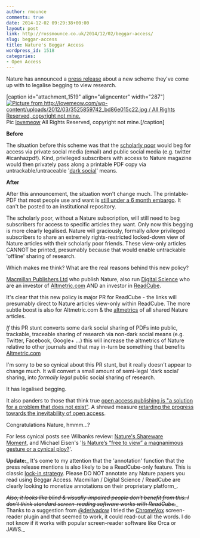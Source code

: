 ```yaml
---
author: rmounce
comments: true
date: 2014-12-02 09:29:38+00:00
layout: post
link: http://rossmounce.co.uk/2014/12/02/beggar-access/
slug: beggar-access
title: Nature's Beggar Access
wordpress_id: 1518
categories:
- Open Access
---
```


Nature has announced a [press release](http://www.nature.com/press_releases/share-nature-content.html) about a new scheme they've come up with to legalise begging to view research.

[caption id="attachment_1519" align="aligncenter" width="287"][![Picture from http://lovemeow.com/wp-content/uploads/2012/03/3525859742_bd86e015c22.jpg / All Rights Reserved, copyright not mine.](http://rossmounce.co.uk/wp-content/uploads/2014/12/begcat-287x300.jpg)](http://rossmounce.co.uk/wp-content/uploads/2014/12/begcat.jpg) Pic [lovemeow](http://lovemeow.com/wp-content/uploads/2012/03/3525859742_bd86e015c22.jpg) All Rights Reserved, copyright not mine.[/caption]

**Before**

The situation before this scheme was that the [scholarly poor](http://blogs.ch.cam.ac.uk/pmr/2011/10/06/the-scholarly-poor-industry/) would beg for access via private social media (email) and public social media (e.g. twitter #icanhazpdf). Kind, privileged subscribers with access to Nature magazine would then privately pass along a printable PDF copy via untrackable/untraceable '[dark social](http://www.techopedia.com/definition/29027/dark-social)' means.

**After**

After this announcement, the situation won't change much. The printable-PDF that most people use and want is [still under a 6 month embargo](https://twitter.com/Richvn/status/539722672247418880). It can't be posted to an institutional repository.

The scholarly poor, without a Nature subscription, will still need to beg subscribers for access to specific articles they want. Only now this begging is more clearly legalised. Nature will graciously, formally _allow_ privileged subscribers to share an extremely rights-restricted locked-down view of Nature articles with their scholarly poor friends. These view-only articles CANNOT be printed, presumably because that would enable untrackable 'offline' sharing of research.

Which makes me think? What are the real reasons behind this new policy?

[Macmillan Publishers Ltd](http://en.wikipedia.org/wiki/Macmillan_Publishers) who publish Nature, also run [Digital Science](http://www.digital-science.com/) who are an investor of [Altmetric.com](http://www.altmetric.com/) AND an investor in [ReadCube](https://www.readcube.com/about).

It's clear that this new policy is major PR for ReadCube - the links will presumably direct to Nature articles view-only within ReadCube. The more subtle boost is also for Altmetric.com & the [altmetrics](http://en.wikipedia.org/wiki/Altmetrics) of all shared Nature articles.

_If_ this PR stunt converts some dark social sharing of PDFs into public, trackable, traceable sharing of research via non-dark social means (e.g. Twitter, Facebook, Google+ ...) this will increase the altmetrics of Nature relative to other journals and that may in-turn be something that benefits [Altmetric.com](http://www.altmetric.com/)



I'm sorry to be so cynical about this PR stunt, but it really doesn't appear to change much. It will convert a small amount of semi-legal 'dark social' sharing, into _formally legal_ public social sharing of research.

It has legalised begging.

It also panders to those that think true [open access publishing is "a solution for a problem that does not exist"](https://twitter.com/WvSchaik/status/539712492621287424). A shrewd measure [retarding the progress towards the inevitability of open access](http://www.theguardian.com/science/2012/jun/08/open-access-research-inevitable-nature-editor).



Congratulations Nature, hmmm...?



For less cynical posts see Wilbanks review: [Nature's Shareware Moment](http://del-fi.org/post/104125242971/natures-shareware-moment), and Michael Eisen's '[Is Nature’s “free to view” a magnanimous gesture or a cynical ploy?](http://www.michaeleisen.org/blog/?p=1668)'.



**Update:**_ It's come to my attention that the 'annotation' function that the press release mentions is also likely to be a ReadCube-only feature. This is classic [lock-in strategy](http://en.wikipedia.org/wiki/Vendor_lock-in). Please DO NOT annotate any Nature papers you read using Beggar Access. Macmillan / Digital Science / ReadCube are clearly looking to monetize annotations on their proprietary platform_.

<del>_Also, it looks like blind & visually-impaired people don't benefit from this. I don't think standard screen-reading software works with ReadCube._</del>_ Thanks to a suggestion from [@derivadow](https://twitter.com/derivadow) I tried the [ChromeVox](http://www.chromevox.com/) screen-reader plugin and that seemed to work, it could read-out all the words. I do not know if it works with popular screen-reader software like Orca or JAWS._
